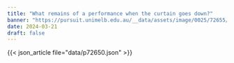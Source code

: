 ```yaml
---
title: "What remains of a performance when the curtain goes down?"
banner: "https://pursuit.unimelb.edu.au/__data/assets/image/0025/72655/What-remains-of-a-performance-when-the-curtain-goes-down-_f1ae2e5d-c998-453d-8d62-c624c317718d.jpg"
date: 2024-03-21
draft: false
---
```


{{< json_article file="data/p72650.json" >}}
